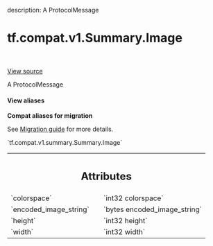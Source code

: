 description: A ProtocolMessage

<div itemscope itemtype="http://developers.google.com/ReferenceObject">
<meta itemprop="name" content="tf.compat.v1.Summary.Image" />
<meta itemprop="path" content="Stable" />
</div>

# tf.compat.v1.Summary.Image

<!-- Insert buttons and diff -->

<table class="tfo-notebook-buttons tfo-api nocontent" align="left">

</table>

<a target="_blank" class="external" href="/code/stable/tensorflow/core/framework/summary.proto">View source</a>



A ProtocolMessage

<section class="expandable">
  <h4 class="showalways">View aliases</h4>
  <p>
<b>Compat aliases for migration</b>
<p>See
<a href="https://www.tensorflow.org/guide/migrate">Migration guide</a> for
more details.</p>
<p>`tf.compat.v1.summary.Summary.Image`</p>
</p>
</section>

<!-- Placeholder for "Used in" -->




<!-- Tabular view -->
 <table class="responsive fixed orange">
<colgroup><col width="214px"><col></colgroup>
<tr><th colspan="2"><h2 class="add-link">Attributes</h2></th></tr>

<tr>
<td>
`colorspace`
</td>
<td>
`int32 colorspace`
</td>
</tr><tr>
<td>
`encoded_image_string`
</td>
<td>
`bytes encoded_image_string`
</td>
</tr><tr>
<td>
`height`
</td>
<td>
`int32 height`
</td>
</tr><tr>
<td>
`width`
</td>
<td>
`int32 width`
</td>
</tr>
</table>



